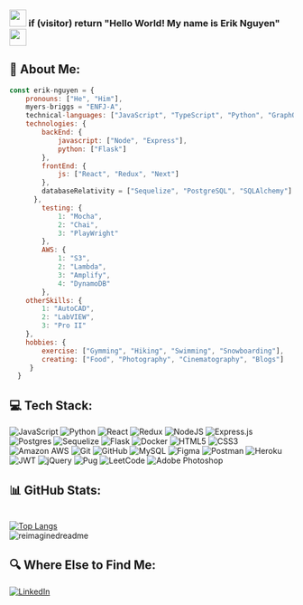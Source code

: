 ### <img src="https://raw.githubusercontent.com/aemmadi/aemmadi/master/wave.gif" width="30"> if (visitor) return "Hello World!  My name is Erik Nguyen" <img src="https://raw.githubusercontent.com/aemmadi/aemmadi/master/wave.gif" width="30">

## 💬 About Me:
```javascript
const erik-nguyen = {
    pronouns: ["He", "Him"],
    myers-briggs = "ENFJ-A",
    technical-languages: ["JavaScript", "TypeScript", "Python", "GraphQL", "SQL", "HTML", "CSS", "MATLAB"],
    technologies: {
        backEnd: {
            javascript: ["Node", "Express"],
            python: ["Flask"]
        },
        frontEnd: {
            js: ["React", "Redux", "Next"]
        },
        databaseRelativity = ["Sequelize", "PostgreSQL", "SQLAlchemy"]
      },
        testing: {
            1: "Mocha",
            2: "Chai",
            3: "PlayWright"
        },
        AWS: {
            1: "S3",
            2: "Lambda",
            3: "Amplify",
            4: "DynamoDB"
        },
    otherSkills: {
        1: "AutoCAD",
        2: "LabVIEW",
        3: "Pro II"
    },
    hobbies: {
        exercise: ["Gymming", "Hiking", "Swimming", "Snowboarding"],
        creating: ["Food", "Photography", "Cinematography", "Blogs"]
     }
  }
```
## 💻 Tech Stack:
![JavaScript](https://img.shields.io/badge/javascript-%23323330.svg?style=for-the-badge&logo=javascript&logoColor=%23F7DF1E)
![Python](https://img.shields.io/badge/python-3670A0?style=for-the-badge&logo=python&logoColor=ffdd54)
![React](https://img.shields.io/badge/react-%2320232a.svg?style=for-the-badge&logo=react&logoColor=%2361DAFB)
![Redux](https://img.shields.io/badge/redux-%23593d88.svg?style=for-the-badge&logo=redux&logoColor=white)
![NodeJS](https://img.shields.io/badge/node.js-6DA55F?style=for-the-badge&logo=node.js&logoColor=white)
![Express.js](https://img.shields.io/badge/express.js-%23404d59.svg?style=for-the-badge&logo=express&logoColor=%2361DAFB)
![Postgres](https://img.shields.io/badge/postgres-%23316192.svg?style=for-the-badge&logo=postgresql&logoColor=white)
![Sequelize](https://img.shields.io/badge/Sequelize-52B0E7?style=for-the-badge&logo=Sequelize&logoColor=white)
![Flask](https://img.shields.io/badge/flask-%23000.svg?style=for-the-badge&logo=flask&logoColor=white)
![Docker](https://img.shields.io/badge/docker-%230db7ed.svg?style=for-the-badge&logo=docker&logoColor=white)
![HTML5](https://img.shields.io/badge/html5-%23E34F26.svg?style=for-the-badge&logo=html5&logoColor=white)
![CSS3](https://img.shields.io/badge/css3-%231572B6.svg?style=for-the-badge&logo=css3&logoColor=white)
![Amazon AWS](https://img.shields.io/badge/Amazon%20AWS-232F3E?style=for-the-badge&logo=amazon-aws)
![Git](https://img.shields.io/badge/-Git-black?style=for-the-badge&logo=git)
![GitHub](https://img.shields.io/badge/-GitHub-181717?style=for-the-badge&logo=github)
![MySQL](https://img.shields.io/badge/mysql-%2300f.svg?style=for-the-badge&logo=mysql&logoColor=white) 
![Figma](https://img.shields.io/badge/figma-%23F24E1E.svg?style=for-the-badge&logo=figma&logoColor=white)
![Postman](https://img.shields.io/badge/Postman-FF6C37?style=for-the-badge&logo=postman&logoColor=white)
![Heroku](https://img.shields.io/badge/heroku-%23430098.svg?style=for-the-badge&logo=heroku&logoColor=white)
![JWT](https://img.shields.io/badge/JWT-black?style=for-the-badge&logo=JSON%20web%20tokens)
![jQuery](https://img.shields.io/badge/jquery-%230769AD.svg?style=for-the-badge&logo=jquery&logoColor=white)
![Pug](https://img.shields.io/badge/Pug-FFF?style=for-the-badge&logo=pug&logoColor=A86454)
![LeetCode](https://img.shields.io/badge/LeetCode-000000?style=for-the-badge&logo=LeetCode&logoColor=#d16c06)
![Adobe Photoshop](https://img.shields.io/badge/adobe%20photoshop-%2331A8FF.svg?style=for-the-badge&logo=adobe%20photoshop&logoColor=white)

## 📊 GitHub Stats:
<br>[![Top Langs](https://github-readme-stats.vercel.app/api/top-langs/?username=erikphinguyen&layout=compact&theme=tokyonight)](https://github.com/erikphinguyen/github-readme-stats)</br>
<img src="https://myreadme.vercel.app/api/embed/erikphinguyen?panels=userstatistics,toprepositories,commitgraph" alt="reimaginedreadme" />


## 🔍 Where Else to Find Me:
[![LinkedIn](https://img.shields.io/badge/LinkedIn-%230077B5.svg?style=for-the-badge&logo=linkedin&logoColor=white)](https://linkedin.com/in/erikphinguyen) 
